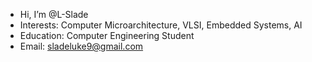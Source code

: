 - Hi, I’m @L-Slade
- Interests: Computer Microarchitecture, VLSI, Embedded Systems, AI
- Education: Computer Engineering Student
- Email: sladeluke9@gmail.com

<!---
L-Slade/L-Slade is a ✨ special ✨ repository because its `README.md` (this file) appears on your GitHub profile.
You can click the Preview link to take a look at your changes.
--->
